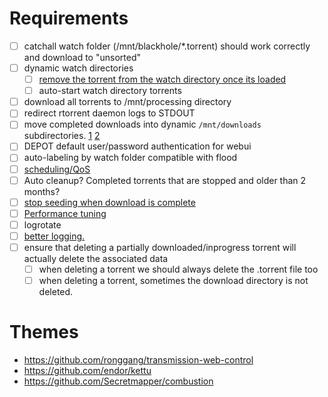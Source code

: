 

# Requirements

- [ ] catchall watch folder (/mnt/blackhole/*.torrent) should work correctly and download to "unsorted"
- [ ]  dynamic watch directories
	- [ ] [remove the torrent from the watch directory once its loaded](https://github.com/rtorrent-community/rtorrent-docs/blob/master/docs/examples/rename2tied.sh)
	- [ ] auto-start watch directory torrents
- [ ] download all torrents to /mnt/processing directory
- [ ] redirect rtorrent daemon logs to STDOUT
- [ ] move completed downloads into dynamic `/mnt/downloads` subdirectories. [1](https://rtorrent-docs.readthedocs.io/en/latest/use-cases.html#versatile-move) [2](https://github.com/rakshasa/rtorrent/wiki/Common-Tasks-in-rTorrent#move-completed-torrents-to-a-fixed-location)
- [ ] DEPOT default user/password authentication for webui
- [ ] auto-labeling by watch folder compatible with flood
- [ ] [scheduling/QoS](http://rtorrent-docs.readthedocs.io/en/latest/use-cases.html#scheduled-bandwidth-shaping)
- [ ] Auto cleanup? Completed torrents that are stopped and older than 2 months?
- [ ] [stop seeding when download is complete](https://github.com/rakshasa/rtorrent/wiki/Common-Tasks-in-rTorrent#move-completed-torrents-to-a-fixed-location)
- [ ] [Performance tuning](https://github.com/rakshasa/rtorrent/wiki/Performance-Tuning)
- [ ] logrotate
- [ ] [better logging. ](https://serverfault.com/questions/599103/make-a-docker-application-write-to-stdout)
- [ ] ensure that deleting a partially downloaded/inprogress torrent will actually delete the associated data
	- [ ] when deleting a torrent we should always delete the .torrent file too
	- [ ] when deleting a torrent, sometimes the download directory is not deleted.

# Themes

- https://github.com/ronggang/transmission-web-control
- https://github.com/endor/kettu
- https://github.com/Secretmapper/combustion
